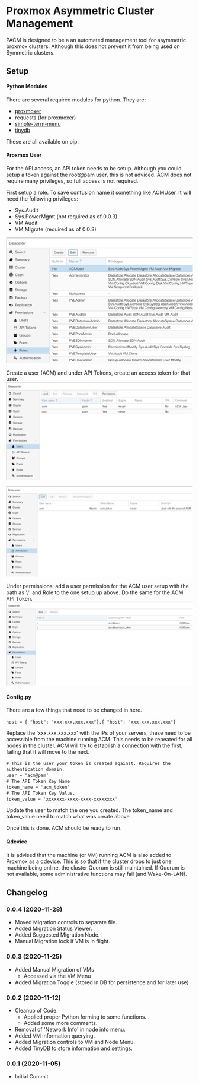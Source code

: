 # Proxmox Asymmetric Cluster Management
PACM is designed to be a an automated management tool for asymmetric proxmox clusters.
Although this does not prevent it from being used on Symmetric clusters.

## Setup
#### Python Modules
There are several required modules for python. They are:
- [proxmoxer](https://github.com/proxmoxer/proxmoxer)
- requests (for proxmoxer)
- [simple-term-menu](https://github.com/IngoMeyer441/simple-term-menu) 
- [tinydb](https://github.com/msiemens/tinydb)

These are all available on pip.

#### Proxmox User
For the API access, an API token needs to be setup. Although you could setup a token against the root@pam user, this is not adviced.
ACM does not require many privileges, so full access is not required.

First setup a role. To save confusion name it something like ACMUser.
It will need the following privileges:
- Sys.Audit
- Sys.PowerMgmt (not required as of 0.0.3)
- VM.Audit
- VM.Migrate (required as of 0.0.3)

![ACM Roles](https://raw.githubusercontent.com/zanginator/proxmox_acm/main/images/ACM_Roles.png)

Create a user (ACM) and under API Tokens, create an access token for that user.
![ACM Users](https://raw.githubusercontent.com/zanginator/proxmox_acm/main/images/ACM_Users.png)

![ACM API Tokens](https://raw.githubusercontent.com/zanginator/proxmox_acm/main/images/ACM_API-Tokens.png)

Under permissions, add a user permission for the ACM user setup with the path as '/' and Role to the one setup up above.
Do the same for the ACM API Token.
![ACM Permissions](https://raw.githubusercontent.com/zanginator/proxmox_acm/main/images/ACM_Permissions.png)

#### Config.py
There are a few things that need to be changed in here.

```host = { "host": "xxx.xxx.xxx.xxx"},{ "host": "xxx.xxx.xxx.xxx"}```

Replace the 'xxx.xxx.xxx.xxx' with the IPs of your servers, these need to be accessible from the machine running ACM.
This needs to be repeated for all nodes in the cluster. ACM will try to establish a connection with the first, failing that it will move to the next.

```
# This is the user your token is created against. Requires the authentication domain.
user = 'acm@pam'
# The API Token Key Name
token_name = 'acm_token'
# The API Token Key Value.
token_value = 'xxxxxxx-xxxx-xxxx-xxxxxxxx'
```

Update the user to match the one you created. The token_name and token_value need to match what was create above.

Once this is done. ACM should be ready to run.

#### Qdevice

It is advised that the machine (or VM) running ACM is also added to Proxmox as a qdevice.
This is so that if the cluster drops to just one machine being online, the cluster Quorum is still maintained.
If Quorum is not available, some administrative functions may fail (and Wake-On-LAN).

## Changelog
### 0.0.4 (2020-11-28)
- Moved Migration controls to separate file.
- Added Migration Status Viewer.
- Added Suggested Migration Node.
- Manual Migration lock if VM is in flight.

### 0.0.3 (2020-11-25)
- Added Manual Migration of VMs
  - Accessed via the VM Menu
- Added Migration Toggle (stored in DB for persistence and for later use)

### 0.0.2 (2020-11-12)
- Cleanup of Code.
  - Applied proper Python forming to some functions.
  - Added some more comments.
- Removal of 'Network Info' in node info menu.
- Added VM information querying.
- Added Migration controls to VM and Node Menu.
- Added TinyDB to store information and settings.

### 0.0.1 (2020-11-05)
- Initial Commit

